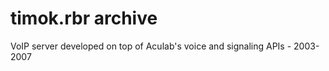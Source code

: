 timok.rbr archive
=================

VoIP server developed on top of Aculab's voice and signaling APIs - 2003-2007
